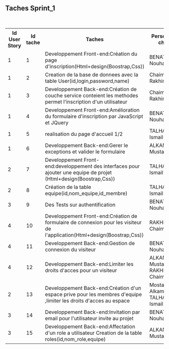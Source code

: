 ﻿
 <h2>Taches Sprint_1</h2></br>

<table style="width:100%">
<tr>
	<th>Id User Story</th>
	<th>Id tache</th>
	<th>Taches</th> 
	<th>Personne en charge</th>
	<th>Etat </th>
</tr>
<tr>
	<td>1</td>
	<td>1</td>
	<td>Developpement Front-end:Création du page d'inscription(Html+design(Boostrap,Css))</td> 
	<td>BENATHMANE Nouhaila</td>
	<td>Done</td>
</tr>

<tr>
	<td>1</td>
	<td>2</td>
	<td>Creation de la base de donnees avec la table User(id,login,password,name)</td> 
	<td>Chaimae Rakhim</td>
	<td>Done</td>
</tr>

<tr>
	<td>1</td>
	<td>3</td>
	<td>Developpement Back-end:Création de couche service conteient les methodes permet l'inscription d'un utilisateur </td> 
	<td>Chaimae Rakhim </td>
	<td>Done</td>
</tr>

<tr>
	<td>1</td>
	<td>4</td>
	<td>Developpement Front-end:Amélioration du formulaire d'inscription par JavaScript et JQuery </td> 
	<td>BENATHMANE Nouhaila</td>
	<td>Done</td>
</tr>
<tr>
	<td>1</td>
	<td>5</td>
	<td>realisation du page d'accueil 1/2 </td>
	<td>TALHAOUI Ismail</td>
	<td>Done</td>
</tr>
<tr>
	<td>1</td>
	<td>6</td>
	<td>Developpement Back-end:Gerer le exceptions et valider le formulaire </td> 
	<td> ALKAMA Mustapha</td>
	<td>Done</td>
</tr>
<tr>
	<td>2</td>
	<td>7</td>
	<td>Developpement Front-end:developpement des interfaces pour ajouter une equipe de projet (Html+design(Boostrap,Css))</td>
	<td> TALHAOUI Ismail</td>
	<td>Progress...</td>
</tr>
<tr>
	<td>2</td>
	<td>8</td>
	<td>Création de la table equipe(id,nom_equipe,id_membre)</td>
	<td> TALHAOUI Ismail</td>
	<td>Done</td>
</tr>


<tr>
	<td>3</td>
	<td>9</td>
	<td>Des Tests sur authentification </td>
	<td>BENATHMANE Nouhaila</td>
	<td>Done</td>
</tr>


<tr>
	<td>4</td>
	<td>10</td>
	<td>Developpement Front-end:Création de formulaire de connexion pour les visiteur de l'application(Html+design(Boostrap,Css)) </td>
	<td>RAKHIM Chaimae</td>
	<td>Done</td>
</tr>

<tr>
	<td>4</td>
	<td>11</td>
	<td>Developpement Back-end:Gestion de connexion du visiteur</td>
	<td>BENATHMANE Nouhaila</td>
	<td>Done</td>
</tr>

<tr>
	<td>4</td>
	<td>12</td>
	<td>Developpement Back-end:Limiter les droits d'acces pour un visiteur</td>
	<td> ALKAMA Mustapha</br>RAKHIM Chaimae</td>
	<td>Done</td>
</tr>


<tr>
	<td>2</td>
	<td>13</td>
	<td>Developpement Back-end:Création d'un espace prive pour les membres d'equipe ,limiter les droits d'acces au espace</td>
	<td>Mostafa Alkama</br>TALHAOUI Ismail</td>
	<td>Done</td>
</tr>

 <tr>
 	<td>3</td>
	<td>14</td>
 	<td>Developpement Back-end:Invitation par email pour l'utilisateur invite au projet</td>
 	<td>BENATHMANE Nouhaila</td>
	<td>inprogess....</td>
 </tr>
 
<tr>
	<td>3</td>
	<td>15</td>
	<td>Developpement Back-end:Affectation d'un role a utilisateur Creation de la table roles(id,nom_role,equipe)</td>
	<td>ALKAMA Mustapha</td>
	<td>Done</td>
</tr>




</table>

